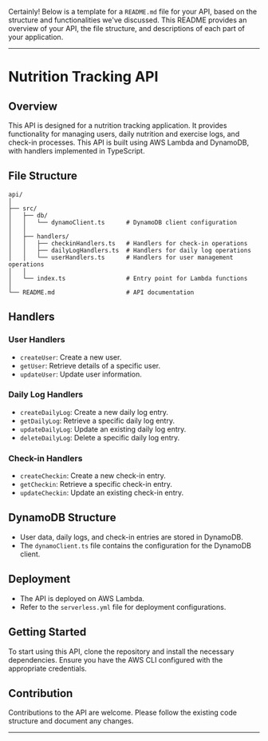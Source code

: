 Certainly! Below is a template for a `README.md` file for your API, based on the structure and functionalities we've discussed. This README provides an overview of your API, the file structure, and descriptions of each part of your application.

---

# Nutrition Tracking API

## Overview

This API is designed for a nutrition tracking application. It provides functionality for managing users, daily nutrition and exercise logs, and check-in processes. This API is built using AWS Lambda and DynamoDB, with handlers implemented in TypeScript.

## File Structure

```
api/
│
├── src/
│   ├── db/
│   │   └── dynamoClient.ts      # DynamoDB client configuration
│   │
│   ├── handlers/
│   │   ├── checkinHandlers.ts   # Handlers for check-in operations
│   │   ├── dailyLogHandlers.ts  # Handlers for daily log operations
│   │   └── userHandlers.ts      # Handlers for user management operations
│   │
│   └── index.ts                 # Entry point for Lambda functions
│
└── README.md                    # API documentation
```

## Handlers

### User Handlers

- `createUser`: Create a new user.
- `getUser`: Retrieve details of a specific user.
- `updateUser`: Update user information.

### Daily Log Handlers

- `createDailyLog`: Create a new daily log entry.
- `getDailyLog`: Retrieve a specific daily log entry.
- `updateDailyLog`: Update an existing daily log entry.
- `deleteDailyLog`: Delete a specific daily log entry.

### Check-in Handlers

- `createCheckin`: Create a new check-in entry.
- `getCheckin`: Retrieve a specific check-in entry.
- `updateCheckin`: Update an existing check-in entry.

## DynamoDB Structure

- User data, daily logs, and check-in entries are stored in DynamoDB.
- The `dynamoClient.ts` file contains the configuration for the DynamoDB client.

## Deployment

- The API is deployed on AWS Lambda.
- Refer to the `serverless.yml` file for deployment configurations.

## Getting Started

To start using this API, clone the repository and install the necessary dependencies. Ensure you have the AWS CLI configured with the appropriate credentials.

## Contribution

Contributions to the API are welcome. Please follow the existing code structure and document any changes.

---

